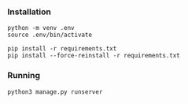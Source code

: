 ### Installation

```
python -m venv .env
source .env/bin/activate

pip install -r requirements.txt
pip install --force-reinstall -r requirements.txt
```

### Running

```
python3 manage.py runserver
```
